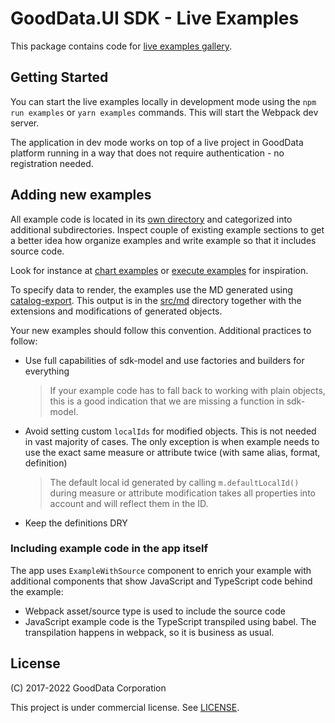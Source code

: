 # GoodData.UI SDK - Live Examples

This package contains code for [live examples gallery](https://gdui-examples.herokuapp.com/).

## Getting Started

You can start the live examples locally in development mode using the `npm run examples` or `yarn examples` commands. This
will start the Webpack dev server.

The application in dev mode works on top of a live project in GoodData platform running in a way that does not require authentication - no registration needed.

## Adding new examples

All example code is located in its [own directory](./src/examples) and categorized into additional subdirectories. Inspect
couple of existing example sections to get a better idea how organize examples and write example so that it includes
source code.

Look for instance at [chart examples](./src/examples/basic) or [execute examples](./src/examples/execution) for inspiration.

To specify data to render, the examples use the MD generated using [catalog-export](../../tools/catalog-export). This output
is in the [src/md](./src/md) directory together with the extensions and modifications of generated objects.

Your new examples should follow this convention. Additional practices to follow:

-   Use full capabilities of sdk-model and use factories and builders for everything

    > If your example code has to fall back to working with plain objects, this is a good indication that we are missing
    > a function in sdk-model.

-   Avoid setting custom `localIds` for modified objects. This is not needed in vast majority of cases. The only
    exception is when example needs to use the exact same measure or attribute twice (with same alias, format, definition)

    > The default local id generated by calling `m.defaultLocalId()` during measure or attribute modification takes all
    > properties into account and will reflect them in the ID.

-   Keep the definitions DRY

### Including example code in the app itself

The app uses `ExampleWithSource` component to enrich your example with additional components that show JavaScript and
TypeScript code behind the example:

-   Webpack asset/source type is used to include the source code
-   JavaScript example code is the TypeScript transpiled using babel. The transpilation happens in webpack, so it is business as usual.

## License

(C) 2017-2022 GoodData Corporation

This project is under commercial license. See [LICENSE](https://github.com/gooddata/gooddata-ui-sdk/blob/master/examples/sdk-examples/LICENSE).

